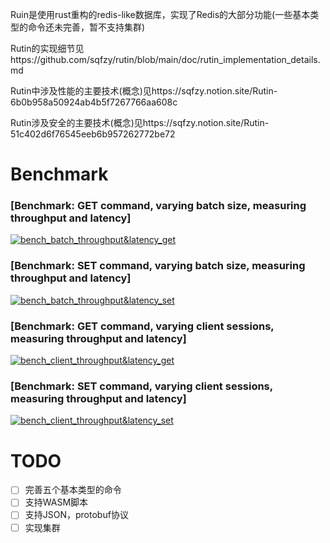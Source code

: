 Ruin是使用rust重构的redis-like数据库，实现了Redis的大部分功能(一些基本类型的命令还未完善，暂不支持集群)

Rutin的实现细节见https://github.com/sqfzy/rutin/blob/main/doc/rutin_implementation_details.md

Rutin中涉及性能的主要技术(概念)见https://sqfzy.notion.site/Rutin-6b0b958a50924ab4b5f7267766aa608c

Rutin涉及安全的主要技术(概念)见https://sqfzy.notion.site/Rutin-51c402d6f76545eeb6b957262772be72

# Benchmark

### [Benchmark: GET command, varying batch size, measuring throughput and latency]

[![bench_batch_throughput&latency_get]()](https://github.com/sqfzy/rutin/blob/main/benches/compare_redis/svg/bench_batch_throughput%26latency_get.svg)

### [Benchmark: SET command, varying batch size, measuring throughput and latency]

[![bench_batch_throughput&latency_set](/sqfzy/rutin/blob/main/benches/compare_redis/svg/bench_batch_throughput&latency_set.svg)](https://github.com)

### [Benchmark: GET command, varying client sessions, measuring throughput and latency]

[![bench_client_throughput&latency_get](/sqfzy/rutin/blob/main/benches/compare_redis/svg/bench_client_throughput&latency_get.svg)](https://github.com)

### [Benchmark: SET command, varying client sessions, measuring throughput and latency]

[![bench_client_throughput&latency_set](/sqfzy/rutin/blob/main/benches/compare_redis/svg/bench_client_throughput&latency_set.svg)](https://github.com)

# TODO

- [ ] 完善五个基本类型的命令
- [ ] 支持WASM脚本
- [ ] 支持JSON，protobuf协议
- [ ] 实现集群
